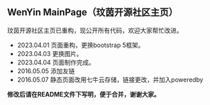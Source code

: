 ## WenYin MainPage（玟茵开源社区主页）

玟茵开源社区主页已重构，现公开所有代码，欢迎大家帮忙改进。

- 2023.04.01 页面重构，更换bootstrap 5框架。
- 2023.04.03 更换图片。
- 2023.04.04 页面制作完成。
- 2016.05.05 添加友链
- 2016.05.07 静态页面改用七牛云存储，链接更改，并加入poweredby

**修改后请在README文件下写明，便于合并，谢谢大家。**
